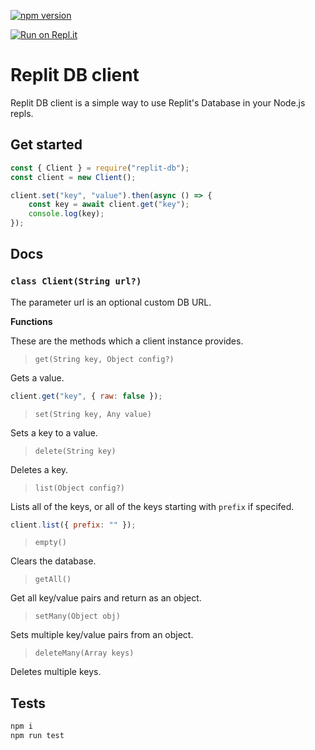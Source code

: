 [![npm version](https://badge.fury.io/js/replit-db.svg)](https://badge.fury.io/js/replit-db)

[![Run on Repl.it](https://repl.it/badge/github/7heMech/Replit-Database)](https://repl.it/github/7heMech/Replit-Database)

# Replit DB client
Replit DB client is a simple way to use Replit's Database in your Node.js repls.

## Get started
```js
const { Client } = require("replit-db");
const client = new Client();

client.set("key", "value").then(async () => {
	const key = await client.get("key");
	console.log(key);
});
```

## Docs
### `class Client(String url?)`
The parameter url is an optional custom DB URL.

**Functions**

These are the methods which a client instance provides.


> `get(String key, Object config?)`

Gets a value.

```js
client.get("key", { raw: false });
```


> `set(String key, Any value)`

Sets a key to a value.


> `delete(String key)`

Deletes a key.


> `list(Object config?)`

Lists all of the keys, or all of the keys starting with `prefix` if specifed.

```js
client.list({ prefix: "" });
```


> `empty()`

Clears the database.


> `getAll()`

Get all key/value pairs and return as an object.


> `setMany(Object obj)`

Sets multiple key/value pairs from an object.


> `deleteMany(Array keys)`

Deletes multiple keys.


## Tests
```sh
npm i
npm run test
```